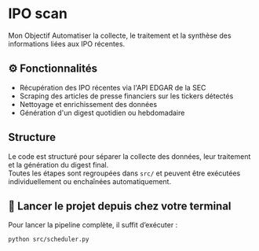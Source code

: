 # IPO scan


Mon Objectif
Automatiser la collecte, le traitement et la synthèse des informations liées aux IPO récentes.

## ⚙️ Fonctionnalités
- Récupération des IPO récentes via l'API EDGAR de la SEC
- Scraping des articles de presse financiers sur les tickers détectés
- Nettoyage et enrichissement des données
- Génération d'un digest quotidien ou hebdomadaire

## Structure
Le code est structuré pour séparer la collecte des données, leur traitement et la génération du digest final.  
Toutes les étapes sont regroupées dans `src/` et peuvent être exécutées individuellement ou enchaînées automatiquement.


## 🚀 Lancer le projet depuis chez votre terminal
Pour lancer la pipeline complète, il suffit d’exécuter :
```bash
python src/scheduler.py
